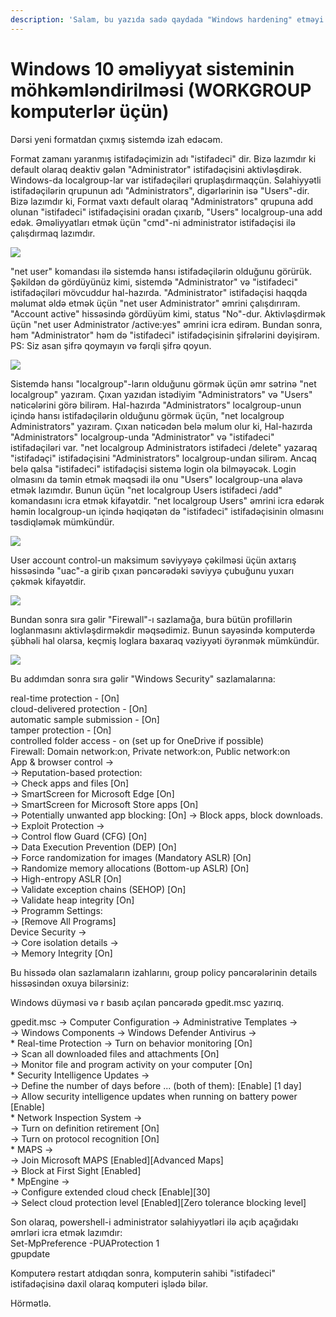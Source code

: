 ```yaml
---
description: 'Salam, bu yazıda sadə qaydada "Windows hardening" etməyi öyrənəcəksiniz.'
---
```


# Windows 10 əməliyyat sisteminin möhkəmləndirilməsi \(WORKGROUP komputerlər üçün\)



Dərsi yeni formatdan çıxmış sistemdə izah edəcəm.

Format zamanı yaranmış istifadəçimizin adı "istifadeci" dir. Bizə lazımdır ki default olaraq deaktiv gələn "Administrator" istifadəçisini aktivləşdirək. Windows-da localgroup-lar var istifadəçiləri qruplaşdırmaqçün. Səlahiyyətli istifadəçilərin qrupunun adı "Administrators", digərlərinin isə "Users"-dir. Bizə lazımdır ki, Format vaxtı default olaraq "Administrators" qrupuna add olunan "istifadeci" istifadəçisini oradan çıxarıb, "Users" localgroup-una add edək. Əməliyyatları etmək üçün "cmd"-ni administrator istifadəçisi ilə çalışdırmaq lazımdır.

![](.gitbook/assets/0%20%283%29.png)

"net user" komandası ilə sistemdə hansı istifadəçilərin olduğunu görürük. Şəkildən də gördüyünüz kimi, sistemdə "Administrator" və "istifadeci" istifadəçiləri mövcuddur hal-hazırda. "Administrator" istifadəçisi haqqda məlumat əldə etmək üçün "net user Administrator" əmrini çalışdırıram. "Account active" hissəsində gördüyüm kimi, status "No"-dur. Aktivləşdirmək üçün "net user Administrator /active:yes" əmrini icra edirəm. Bundan sonra, həm "Administrator" həm də "istifadeci" istifadəçisinin şifrələrini dəyişirəm. PS: Siz asan şifrə qoymayın və fərqli şifrə qoyun.

![](.gitbook/assets/1%20%283%29.png)

Sistemdə hansı "localgroup"-ların olduğunu görmək üçün əmr sətrinə "net localgroup" yazıram. Çıxan yazıdan istədiyim "Administrators" və "Users" nəticələrini görə bilirəm. Hal-hazırda "Administrators" localgroup-unun içində hansı istifadəçilərin olduğunu görmək üçün, "net localgroup Administrators" yazıram. Çıxan nəticədən belə məlum olur ki, Hal-hazırda "Administrators" localgroup-unda "Administrator" və "istifadeci" istifadəçiləri var. "net localgroup Administrators istifadeci /delete" yazaraq "istifadəçi" istifadəçisini "Administrators" localgroup-undan silirəm. Ancaq belə qalsa "istifadeci" istifadəçisi sistemə login ola bilməyəcək. Login olmasını da təmin etmək məqsədi ilə onu "Users" localgroup-una əlavə etmək lazımdır. Bunun üçün "net localgroup Users istifadeci /add" komandasını icra etmək kifayətdir. "net localgroup Users" əmrini icra edərək həmin localgroup-un içində həqiqətən də "istifadeci" istifadəçisinin olmasını təsdiqləmək mümkündür.

![](.gitbook/assets/2%20%282%29.png)

  
User account control-un maksimum səviyyəyə çəkilməsi üçün axtarış hissəsində "uac"-a girib çıxan pəncərədəki səviyyə çubuğunu yuxarı çəkmək kifayətdir.

![](.gitbook/assets/3%20%281%29.png)

  
Bundan sonra sıra gəlir "Firewall"-ı sazlamağa, bura bütün profillərin loglanmasını aktivləşdirməkdir məqsədimiz. Bunun sayəsində komputerdə şübhəli hal olarsa, keçmiş loglara baxaraq vəziyyəti öyrənmək mümkündür.

![](.gitbook/assets/4%20%281%29.png)

Bu addımdan sonra sıra gəlir "Windows Security" sazlamalarına:

real-time protection - \[On\]  
cloud-delivered protection - \[On\]  
automatic sample submission - \[On\]  
tamper protection - \[On\]  
controlled folder access - on \(set up for OneDrive if possible\)  
Firewall: Domain network:on, Private network:on, Public network:on  
App & browser control -&gt;  
 -&gt; Reputation-based protection:  
    -&gt; Check apps and files \[On\]  
    -&gt; SmartScreen for Microsoft Edge \[On\]  
    -&gt; SmartScreen for Microsoft Store apps \[On\]  
    -&gt; Potentially unwanted app blocking: \[On\] -&gt; Block apps, block downloads.  
 -&gt; Exploit Protection -&gt;  
    -&gt; Control flow Guard \(CFG\) \[On\]  
    -&gt; Data Execution Prevention \(DEP\) \[On\]  
    -&gt; Force randomization for images \(Mandatory ASLR\) \[On\]  
    -&gt; Randomize memory allocations \(Bottom-up ASLR\) \[On\]  
    -&gt; High-entropy ASLR \[On\]  
    -&gt; Validate exception chains \(SEHOP\) \[On\]  
    -&gt; Validate heap integrity \[On\]  
    -&gt; Programm Settings:  
       -&gt; \[Remove All Programs\]  
Device Security -&gt;  
 -&gt; Core isolation details -&gt;  
 -&gt; Memory Integrity \[On\]  

Bu hissədə olan sazlamaların izahlarını, group policy pəncərələrinin details hissəsindən oxuya bilərsiniz:

Windows düyməsi və r basıb açılan pəncərədə gpedit.msc yazırıq.

  
gpedit.msc -&gt; Computer Configuration -&gt; Administrative Templates -&gt;  
 -&gt; Windows Components -&gt; Windows Defender Antivirus -&gt;  
 \* Real-time Protection -&gt; Turn on behavior monitoring \[On\]  
            -&gt; Scan all downloaded files and attachments \[On\]  
            -&gt; Monitor file and program activity on your computer \[On\]  
 \* Security Intelligence Updates -&gt;  
            -&gt; Define the number of days before ... \(both of them\): \[Enable\] \[1 day\]  
             -&gt; Allow security intelligence updates when running on battery power \[Enable\]  
 \* Network Inspection System -&gt;  
            -&gt; Turn on definition retirement \[On\]  
            -&gt; Turn on protocol recognition \[On\]  
 \* MAPS -&gt;  
            -&gt; Join Microsoft MAPS \[Enabled\]\[Advanced Maps\]  
             -&gt; Block at First Sight \[Enabled\]  
 \* MpEngine -&gt;  
            -&gt; Configure extended cloud check \[Enable\]\[30\]  
            -&gt; Select cloud protection level \[Enabled\]\[Zero tolerance blocking level\]

Son olaraq, powershell-i administrator səlahiyyətləri ilə açıb açağıdakı əmrləri icra etmək lazımdır:  
Set-MpPreference -PUAProtection 1  
gpupdate

Komputerə restart atdıqdan sonra, komputerin sahibi "istifadeci" istifadəçisinə daxil olaraq komputeri işlədə bilər.

Hörmətlə.

